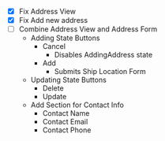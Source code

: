 - [x] Fix Address View 
- [x] Fix Add new address
- [ ] Combine Address View and Address Form
	- Adding State Buttons
		- Cancel
			- Disables AddingAddress state
		- Add
			- Submits Ship Location Form
	- Updating State Buttons
		- Delete
		- Update
	- Add  Section for Contact Info
		- Contact Name
		- Contact Email
		- Contact Phone